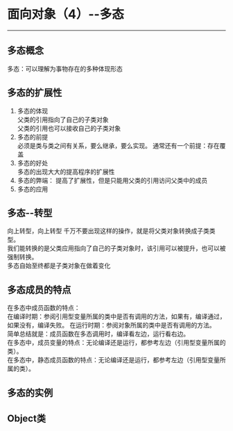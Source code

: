# 面向对象（4）--多态

----------
## 多态概念
多态：可以理解为事物存在的多种体现形态

## 多态的扩展性
1. 多态的体现  
	父类的引用指向了自己的子类对象  
	父类的引用也可以接收自己的子类对象
2. 多态的前提  
	必须是类与类之间有关系，要么继承，要么实现。
	通常还有一个前提：存在覆盖
3. 多态的好处  
	多态的出现大大的提高程序的扩展性
4. 多态的弊端：
	提高了扩展性，但是只能用父类的引用访问父类中的成员
5. 多态的应用  

## 多态--转型  
向上转型，向上转型
千万不要出现这样的操作，就是将父类对象转换成子类类型。  
我们能转换的是父类应用指向了自己的子类对象时，该引用可以被提升，也可以被强制转换。  
多态自始至终都是子类对象在做着变化  

## 多态成员的特点  
在多态中成员函数的特点：  
在编译时期：参阅引用型变量所属的类中是否有调用的方法，如果有，编译通过，如果没有，编译失败。
在运行时期：参阅对象所属的类中是否有调用的方法。  
简单总结就是：成员函数在多态调用时，编译看左边，运行看右边。  
在多态中，成员变量的特点：无论编译还是运行，都参考左边（引用型变量所属的类）。  
在多态中，静态成员函数的特点：无论编译还是运行，都参考左边（引用型变量所属的类）。 

## 多态的实例

## Object类
